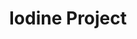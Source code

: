 ---
title: Iodine Project
layout: solutions.html
hero:
    title: 'Нужно прорекламировать ваши услуги и привлечь новых клиентов?'
    caption: 'Посадочная страница – это одностраничный сайт, который позволяет показать посетителям информацию о вашем продукте или услугах и увеличить ваши доходы.'
    call_us_icon: 'call.svg'
    call_us_caption: 'Позвоните в удобное для <br>вас время по телефону'
    phone: '8 (800) 77-55-228'
    form_caption: 'Заполните форму и наши менеджеры свяжутся с вами очень скоро'
    form_button: 'Оставить заявку'
features:
    - feature:
        icon: 'traffic.svg'
        title: 'Конверсия от 20%'
        caption: 'Грамотный анализ целевой аудитории и настройка рекламы точно приведут клиентов.'
    - feature:
        icon: 'profit.svg'
        title: 'Cтоимость от'
        price: '15 000 Р'
        caption: 'Ваши затраты на создание лендинга окупятся уже в первые недели после запуска.'
    - feature:
        icon: 'calendar.svg'
        title: 'Запуск за 8 дней'
        caption: 'Отлаженная схема работы сокращает время разработки и ускоряет запуск проекта.'
advantages:
    image: 'house.svg'
    title: 'Проверенные опытом технологии'
    caption: 'Опыт, полученный при разработке большого количества лендингов, дал нам знания, как привлечь пользователя, удержать его и побудить выполнить действие: покупка, заказ, обращение к вам.'
    features:
        - feature:
            icon: 'code.svg'
            title: 'Cовременные технологии'
            caption: 'Мы используем современные технологии, которые позволяют уменьшить время разработки, но сделать все качественно.'
        - feature:
            icon: 'time.svg'
            title: 'Аналитический подход'
            caption: 'Глубокий анализ целевой аудитории позволяет удовлетворить все потребности именно ваших клиентов.'
        - feature:
            icon: 'team.svg'
            title: 'Отличная команда'
            caption: 'Работать с нами комфортно. Все мы профессионалы в своих областях и делаем свою работу очень ответственно.'
        - feature:
            icon: 'collaboration.svg'
            title: 'Взаимодействие с вами'
            caption: 'Максимум информации о вашем бизнесе и ответы на наши вопросы помогут нам разработать эффективный лендинг.'
    collaborators:
        - collaborator:
            image: 'home-credit.svg'
        - collaborator:
            image: 'pravada.svg'
        - collaborator:
            image: 'home-credit.svg'
        - collaborator:
            image: 'pravada.svg'
        - collaborator:
            image: 'home-credit.svg'
        - collaborator:
            image: 'pravada.svg'
steps:
    title: '5 шагов до продаж в интернете и прибыли'
    caption: 'Процесс разработки лендинга очень прост и его можно разделить всегона пять  этапов. Вам нужно поучаствовать лишь в первом.'
    features:
        - feature:
            title: 'Вы оставляете заявку на сайте'
            caption: 'Расскажите нам о своем проекте и целях создания лендинга.'
        - feature:
            title: 'Мы изучаем ваш бизнес'
            caption: 'На основе ваших данных мы изучим нишу проекта и целевую аудиторию.'
        - feature:
            title: 'Мы ведем разработку'
            caption: 'Расскажите нам о своем проекте и целях создания лендинга.'
        - feature:
            title: 'Мы настраиваем трафик'
            caption: 'Устанавливаем счетчики  и проводим рекламные кампании.'
        - feature:
            title: 'Вы получаете прибыль'
            caption: 'Приходят клиенты и вы увеличиваете ваши доходы.'
price:
    image: 'price.svg'
    title: 'Стоимость и условия'
    caption: 'Мы предлагаем разнообразные планы для того, чтобы вы точно получили именно то, что нужно. Каждый план гарантирует качественную работу и достижение поставленных целей.'
    offers:
        - offer:
            icon: 'site.svg'
            title: 'Лендинг'
            price: '15 000'
            time: '3 дня'
            conversion: 'от 3%'
            caption: 'Если вам нужен простой лендинг и настроенный трафик в короткие сроки, то этот вариант для вас.'
            link: '#'
        - offer:
            icon: 'site.svg'
            title: 'Под ключ'
            price: '35 000'
            time: '8 дней'
            conversion: 'от 13%'
            caption: 'Вы получите работающий лендинг, настроенный трафик и продуманные рекламные кампании.'
            link: '#'
        - offer:
            icon: 'site.svg'
            title: 'Премиум'
            price: '50 000'
            time: '14 дней'
            conversion: 'от 17%'
            caption: 'Мы разработаем для вас уникальный дизайн, который точно привлечет внимание пользователей.'
            link: '#'
    including_title: 'Входит в стоимость'
    including:
        - include:
            icon: 'adaptive.svg'
            title: 'Адаптивный дизайн'
        - include:
            icon: 'traffic.svg'
            title: 'Настройка трафика'
        - include:
            icon: 'target.svg'
            title: 'Настройка целей'
        - include:
            icon: 'gift.svg'
            title: 'Год обслуживания в подарок'
        - include:
            icon: 'support.svg'
            title: 'Техническая поддержка'
examples:
    title: 'Примеры наших работ'
    caption: 'Наши услуги составляют полный набор материалов и решений, необходимых для создания продукта и достижения поставленных целей.'
    sites:
        - site:
            title: 'Paxum Bank'
            conversion: '15%'
            caption: 'Лендинг для Paxum Bank.<br>Дизайн, реализация, продвижение'
            link: '#'
            image: 'paxum.png'
        - site:
            title: 'Example'
            conversion: '15%'
            caption: 'Лендинг для Paxum Bank.<br>Дизайн, реализация, продвижение'
            link: '#'
            image: 'example.png'
        - site:
            title: 'Paxum Bank 2'
            conversion: '15%'
            caption: 'Лендинг для Paxum Bank.<br>Дизайн, реализация, продвижение'
            link: '#'
            image: 'paxum.png'
        - site:
            title: 'Example 2'
            conversion: '15%'
            caption: 'Лендинг для Paxum Bank.<br>Дизайн, реализация, продвижение'
            link: '#'
            image: 'example.png'
    others_title: 'Другие наши предложения'
    others:
        - other:
            image: 'paxum.png'
            title: 'Сайт-визитка'
            caption: 'Самый недорогой вид одностраничного сайта. Подходит, если вам нужно заявить о своей компании.'
            link: '#'
        - other:
            image: 'paxum.png'
            title: 'Корпоративный сайт'
            caption: 'Многостраничный сайт, освещающий вашу компанию и привлекающий новых клиентов.'
            link: '#'
call_to_action:
    image: 'balance.svg'
    title: 'Остались вопросы?'
    caption: 'Оставьте свой номер и наши менеджеры<br>охотно ответят на ваши вопросы'
    link: '#'
    call_caption: 'Или позвоните в удобное для вас время по номеру'
    phone: '8 (800) 77-55-228'
    call_subcaption: 'Звонок бесплатный по России'
               
---